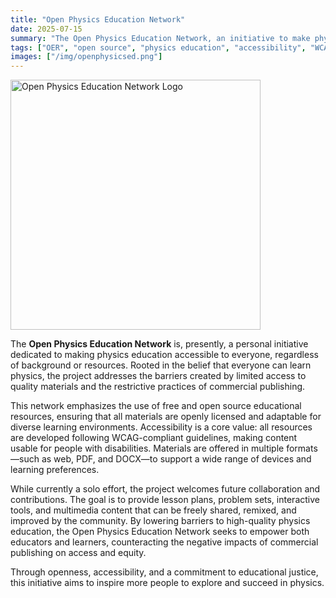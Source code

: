 ```yaml
---
title: "Open Physics Education Network"
date: 2025-07-15
summary: "The Open Physics Education Network, an initiative to make physics education accessible to all. It provides openly licensed, accessible resources designed for diverse learners and educators."
tags: ["OER", "open source", "physics education", "accessibility", "WCAG", "multi-format"]
images: ["/img/openphysicsed.png"]
---
```


<img src="/img/openphysicsed.png" alt="Open Physics Education Network Logo" width="400">

The **Open Physics Education Network** is, presently, a personal initiative dedicated to making physics education accessible to everyone, regardless of background or resources. Rooted in the belief that everyone can learn physics, the project addresses the barriers created by limited access to quality materials and the restrictive practices of commercial publishing.

This network emphasizes the use of free and open source educational resources, ensuring that all materials are openly licensed and adaptable for diverse learning environments. Accessibility is a core value: all resources are developed following WCAG-compliant guidelines, making content usable for people with disabilities. Materials are offered in multiple formats—such as web, PDF, and DOCX—to support a wide range of devices and learning preferences.

While currently a solo effort, the project welcomes future collaboration and contributions. The goal is to provide lesson plans, problem sets, interactive tools, and multimedia content that can be freely shared, remixed, and improved by the community. By lowering barriers to high-quality physics education, the Open Physics Education Network seeks to empower both educators and learners, counteracting the negative impacts of commercial publishing on access and equity.

Through openness, accessibility, and a commitment to educational justice, this initiative aims to inspire more people to explore and succeed in physics.

